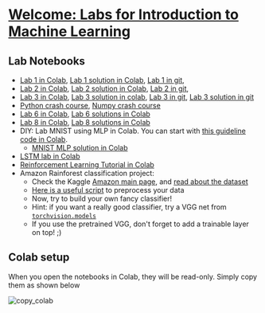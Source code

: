 
# [Welcome: Labs for Introduction to Machine Learning](https://github.com/ai4socialgood/resources/blob/master/exercises/Welcome_%20Introduction%20to%20Machine%20Learning%20Labs.ipynb)

## Lab Notebooks

- [Lab 1 in Colab](https://drive.google.com/file/d/1FKmLfbKOaoEjpT4fgtZq3MpcGaxlgZxX/view?usp=sharing), [Lab 1 solution in Colab](https://drive.google.com/file/d/1KRbo-4yKbgqLQ6EZl9vCPDYk3aZH_wYI/view?usp=sharing), [Lab 1 in git](Lab_1_Loading_and_Understanding_Your_Data.ipynb), 
- [Lab 2 in Colab](https://drive.google.com/file/d/1E3vqk4651dZWh9VfWxeBRBp7mrrO327L/view?usp=sharing), [Lab 2 solution in Colab](https://drive.google.com/file/d/1e1e_FBwuX30x9kLkdv_nH_dVZGJNql4t/view?usp=sharing), [Lab 2 in git](Lab%202-Training%20Your%20First%20Linear%20Regression%20Model.ipynb), 
- [Lab 3 in Colab](https://drive.google.com/file/d/1UnR8BJRWM957CTgti2u9MlfSe98jlbny/view?usp=sharing), [Lab 3 solution in colab](https://drive.google.com/file/d/1WatEobRa2lO8G80d2Ompm1yNSC2SSuBM/view?usp=sharing), [Lab 3 in git](https://github.com/ai4socialgood/resources/blob/master/exercises/Lab%203_%20Using%20Multiple%20Numerical%20Features%20and%20Feature%20Scaling.ipynb), [Lab 3 solution in git](https://github.com/ai4socialgood/resources/blob/master/exercises/Lab%203_solutions-Using%20Multiple%20Numerical%20Features%20and%20Feature%20Scaling.ipynb)
- [Python crash course](https://drive.google.com/file/d/1Uumx3bCO5CyzSIzbcybxW30yeBG3bSnK/view?usp=sharing), [Numpy crash course](https://drive.google.com/file/d/1labdEvCWP3-OnzWh97lCX-8VbKQV00cH/view?usp=sharing)
- [Lab 6 in Colab](https://drive.google.com/file/d/1mnuWyEloxUxUXay5jnJG41P0NfLoXVXV/view?usp=sharing), [Lab 6 solutions in Colab](https://drive.google.com/file/d/1pKLaVEs1MiAcETJwPsHPzK3lUKfcNliY/view?usp=sharing)
- [Lab 8 in Colab](https://drive.google.com/file/d/1oNJURQRvPiOsUZKUUhdv0NIzVXh-qQFJ/view?usp=sharing), [Lab 8 solutions in Colab](https://drive.google.com/file/d/1p-2E4S-R8CqgBTvUbTNmQtGR6wJrMaor/view?usp=sharing)
- DIY: Lab MNIST using MLP in Colab. You can start with [this guideline code in Colab](https://drive.google.com/file/d/1Writ0ntZQ6jEKeSNYqZBEqVAd-jqe2Qw/view?usp=sharing).
    - [MNIST MLP solution in Colab](https://drive.google.com/file/d/1wnaw0Mk_m9Ftx2oEgAc2_AcirjM3v0ti/view?usp=sharing)
- [LSTM lab in Colab](https://drive.google.com/file/d/1BpUiE47-A9dwxP4eZBv_ZZlmLX6BESEb/view?usp=sharing)
- [Reinforcement Learning Tutorial in Colab](https://colab.research.google.com/drive/1iEEijml3US5lNjX2NDLVUAfeTVv-UgDy)
- Amazon Rainforest classification project:
    - Check the Kaggle [Amazon main page](https://www.kaggle.com/c/planet-understanding-the-amazon-from-space), and [read about the dataset](https://www.kaggle.com/c/planet-understanding-the-amazon-from-space/data)
    - [Here is a useful script](https://www.kaggle.com/mratsim/starting-kit-for-pytorch-deep-learning) to preprocess your data
    - Now, try to build your own fancy classifier!
    - Hint: if you want a really good classifier, try a VGG net from [`torchvision.models`](https://pytorch.org/docs/master/torchvision/models.html)
    - If you use the pretrained VGG, don't forget to add a trainable layer on top! ;)


## Colab setup
When you open the notebooks in Colab, they will be read-only. Simply copy them as shown below

![copy_colab](imgs/copy_colab_notebook.png)
